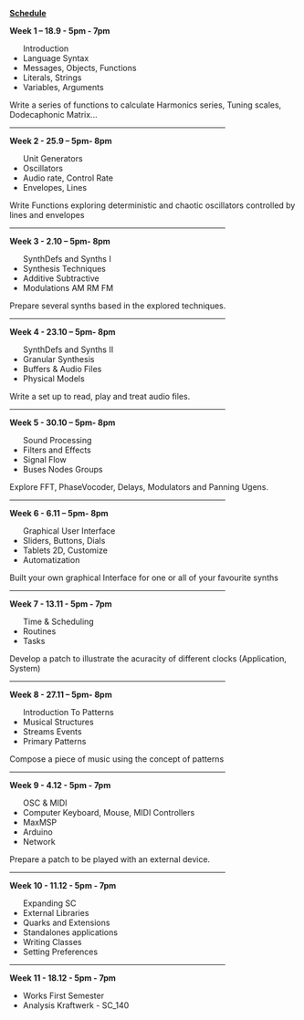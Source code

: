 
<u><b>Schedule</u></b>

<b>Week 1 – 18.9 - 5pm - 7pm </b>
<ul>
Introduction
<li>Language Syntax
<li>Messages, Objects, Functions </li>
<li>Literals, Strings </li>
<li>Variables, Arguments </li>	
</ul>  
  Write a series of functions to calculate Harmonics series, Tuning scales, Dodecaphonic Matrix...

<hr width=75%"/>
<b>Week 2 - 25.9 – 5pm- 8pm</b>
<ul>
Unit Generators
<li>Oscillators </li>
<li>Audio rate, Control Rate </li>
<li>Envelopes, Lines </li>
</ul>   
  Write Functions exploring deterministic and chaotic oscillators controlled by lines and envelopes

<hr width=75%"/>
<b>Week 3 - 2.10 – 5pm- 8pm</b>
<ul> 
SynthDefs and Synths I
<li>Synthesis Techniques</li>
<li>Additive Subtractive</li>
<li>Modulations AM RM FM</li>
</ul> 
  Prepare several synths based in the explored techniques.

<hr width=75%"/>
<b>Week 4 - 23.10 – 5pm- 8pm</b>
<ul>  
  SynthDefs and Synths II
  <li>Granular Synthesis</li>
  <li>Buffers & Audio Files</li>
  <li>Physical Models</li>
</ul> 
  Write a set up to read, play and treat audio files. 

<hr width=75%"/>
<b>Week 5 - 30.10 – 5pm- 8pm</b>
  <ul>
  Sound Processing
  <li>Filters and Effects</li>
  <li>Signal Flow</li>
  <li>Buses Nodes Groups</li>
</ul> 
  Explore FFT, PhaseVocoder, Delays, Modulators and Panning Ugens.

<hr width=75%"/>
<b>Week 6 - 6.11 – 5pm- 8pm</b>
  <ul>
  Graphical User Interface
  <li>Sliders, Buttons, Dials</li>
  <li>Tablets 2D, Customize</li>
  <li>Automatization</li>
</ul> 
  Built your own graphical Interface for one or all of your favourite synths

<hr width=75%"/>
<b>Week 7  - 13.11 - 5pm - 7pm</b>
  <ul>
  Time & Scheduling
  <li>Routines</li>
  <li>Tasks</li>
  </ul> 
  Develop a patch to illustrate the acuracity of different clocks (Application, System)

<hr width=75%"/>
<b>Week 8 - 27.11 – 5pm- 8pm</b>
  <ul>
  Introduction To Patterns
  <li>Musical Structures</li>
  <li>Streams Events</li>
  <li>Primary Patterns</li>	
</ul> 
  Compose a piece of music using the concept of patterns

<hr width=75%"/>
<b>Week 9 - 4.12 - 5pm - 7pm</b>
  <ul>
  OSC & MIDI
  <li>Computer Keyboard, Mouse, MIDI Controllers</li>
  <li>MaxMSP</li> 
  <li>Arduino</li>
  <li>Network</li>
  </ul> 
  Prepare a patch to be played with an external device.  

<hr width=75%"/>
<b>Week 10 - 11.12 - 5pm - 7pm</b>
  <ul>
  Expanding SC
  <li>External Libraries</li>
  <li>Quarks and Extensions</li>
  <li>Standalones applications</li>
  <li>Writing Classes</li>
  <li>Setting Preferences</li>
</ul> 

<hr width=75%"/>
<b>Week 11 - 18.12 - 5pm - 7pm</b>
  <ul>
  <li>Works First Semester</li>
  <li>Analysis	Kraftwerk - SC_140</li>
</ul> 
